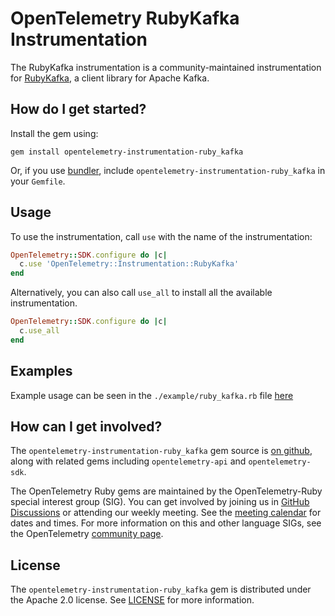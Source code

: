 # OpenTelemetry RubyKafka Instrumentation

The RubyKafka instrumentation is a community-maintained instrumentation for [RubyKafka][ruby_kafka-home], a client library for Apache Kafka.

## How do I get started?

Install the gem using:

```
gem install opentelemetry-instrumentation-ruby_kafka
```

Or, if you use [bundler][bundler-home], include `opentelemetry-instrumentation-ruby_kafka` in your `Gemfile`.

## Usage

To use the instrumentation, call `use` with the name of the instrumentation:

```ruby
OpenTelemetry::SDK.configure do |c|
  c.use 'OpenTelemetry::Instrumentation::RubyKafka'
end
```

Alternatively, you can also call `use_all` to install all the available instrumentation.

```ruby
OpenTelemetry::SDK.configure do |c|
  c.use_all
end
```

## Examples

Example usage can be seen in the `./example/ruby_kafka.rb` file [here](https://github.com/open-telemetry/opentelemetry-ruby/blob/main/instrumentation/ruby_kafka/example/ruby_kafka.rb)

## How can I get involved?

The `opentelemetry-instrumentation-ruby_kafka` gem source is [on github][repo-github], along with related gems including `opentelemetry-api` and `opentelemetry-sdk`.

The OpenTelemetry Ruby gems are maintained by the OpenTelemetry-Ruby special interest group (SIG). You can get involved by joining us in [GitHub Discussions][discussions-url] or attending our weekly meeting. See the [meeting calendar][community-meetings] for dates and times. For more information on this and other language SIGs, see the OpenTelemetry [community page][ruby-sig].

## License

The `opentelemetry-instrumentation-ruby_kafka` gem is distributed under the Apache 2.0 license. See [LICENSE][license-github] for more information.

[ruby_kafka-home]: https://github.com/zendesk/ruby-kafka
[bundler-home]: https://bundler.io
[repo-github]: https://github.com/open-telemetry/opentelemetry-ruby
[license-github]: https://github.com/open-telemetry/opentelemetry-ruby/blob/main/LICENSE
[ruby-sig]: https://github.com/open-telemetry/community#ruby-sig
[community-meetings]: https://github.com/open-telemetry/community#community-meetings
[discussions-url]: https://github.com/open-telemetry/opentelemetry-ruby/discussions
